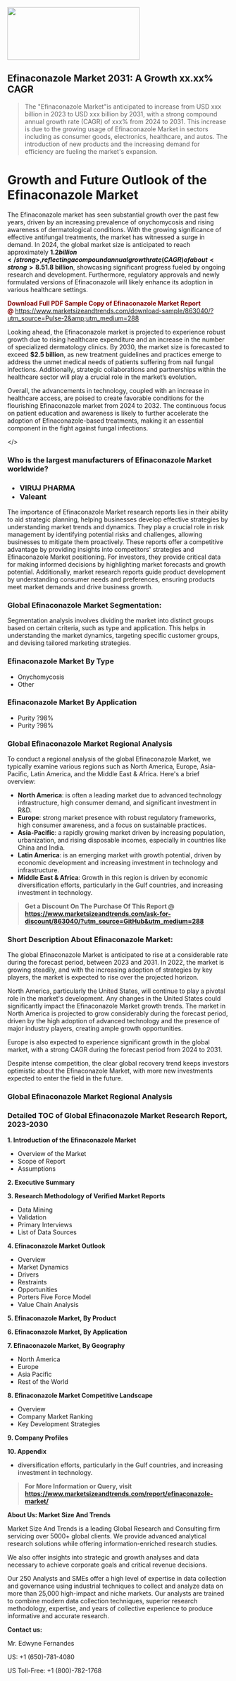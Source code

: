 <img src="https://100x100musica.es/wp-content/uploads/2024/12/Verified-Market-Reports-4-300x120.jpg" alt="" width="300" height="120" class="alignnone size-medium wp-image-100382" /><h2>Efinaconazole Market 2031: A&nbsp;Growth&nbsp;xx.xx% CAGR</h2><blockquote id="" class="">The "Efinaconazole Market"is anticipated to increase from USD xxx billion in 2023 to USD xxx billion by 2031, with a strong compound annual growth rate (CAGR) of xxx% from 2024 to 2031. This increase is due to the growing usage of Efinaconazole Market in sectors including as consumer goods, electronics, healthcare, and autos. The introduction of new products and the increasing demand for efficiency are fueling the market's expansion.</blockquote><p> <h1>Growth and Future Outlook of the Efinaconazole Market</h1> <p>The Efinaconazole market has seen substantial growth over the past few years, driven by an increasing prevalence of onychomycosis and rising awareness of dermatological conditions. With the growing significance of effective antifungal treatments, the market has witnessed a surge in demand. In 2024, the global market size is anticipated to reach approximately <strong>$1.2 billion</strong>, reflecting a compound annual growth rate (CAGR) of about <strong>8.5%</strong> from 2024 to 2032. Factors contributing to this growth include advancements in pharmaceutical formulations and a shift towards non-invasive treatment options.</p> <p>As the focus on personalized medicine continues to grow, the Efinaconazole market is expected to benefit from innovations in drug delivery systems and formulations. Moreover, the increasing acceptance of Efinaconazole over traditional therapies among patients seeking more efficient and targeted treatments is likely to bolster market expansion. By 2028, the market is expected to reach around <strong>$1.8 billion</strong>, showcasing significant progress fueled by ongoing research and development. Furthermore, regulatory approvals and newly formulated versions of Efinaconazole will likely enhance its adoption in various healthcare settings.</p> <p><strong><span style="color: #800000;">Download Full PDF Sample Copy of Efinaconazole Market Report @</span>&nbsp;</strong><a href="https://www.marketsizeandtrends.com/download-sample/863040/?utm_source=Pulse-2&amp;utm_medium=288">https://www.marketsizeandtrends.com/download-sample/863040/?utm_source=Pulse-2&amp;utm_medium=288</a></p> <p>Looking ahead, the Efinaconazole market is projected to experience robust growth due to rising healthcare expenditure and an increase in the number of specialized dermatology clinics. By 2030, the market size is forecasted to exceed <strong>$2.5 billion</strong>, as new treatment guidelines and practices emerge to address the unmet medical needs of patients suffering from nail fungal infections. Additionally, strategic collaborations and partnerships within the healthcare sector will play a crucial role in the market’s evolution.</p> <p>Overall, the advancements in technology, coupled with an increase in healthcare access, are poised to create favorable conditions for the flourishing Efinaconazole market from 2024 to 2032. The continuous focus on patient education and awareness is likely to further accelerate the adoption of Efinaconazole-based treatments, making it an essential component in the fight against fungal infections.</p></body></></p><h3 id="" class="">Who is the largest manufacturers of&nbsp;Efinaconazole Market worldwide?</h3><h3 class=""><p><ul><li>VIRUJ PHARMA </li><li> Valeant</li></ul></p></h3><p id="ember58" class="ember-view reader-text-block__paragraph">The importance of&nbsp;Efinaconazole Market research reports lies in their ability to aid strategic planning, helping businesses develop effective strategies by understanding market trends and dynamics. They play a crucial role in risk management by identifying potential risks and challenges, allowing businesses to mitigate them proactively. These reports offer a competitive advantage by providing insights into competitors' strategies and Efinaconazole Market positioning. For investors, they provide critical data for making informed decisions by highlighting market forecasts and growth potential. Additionally, market research reports guide product development by understanding consumer needs and preferences, ensuring products meet market demands and drive business growth.</p><h3 id="" class="">Global&nbsp;Efinaconazole Market Segmentation:</h3><p id="" class="">Segmentation analysis involves dividing the market into distinct groups based on certain criteria, such as type and application. This helps in understanding the market dynamics, targeting specific customer groups, and devising tailored marketing strategies.</p><h3 id="" class="">Efinaconazole Market&nbsp;By Type</h3><p><p><ul><li>Onychomycosis</li><li> Other</p></li></ul></p></p><h3 id="" class="">Efinaconazole Market&nbsp;By Application</h3><p class=""><p><ul><li>Purity ?98%</li><li> Purity ?98%</li></ul></p></p><h3 id="" class="">Global Efinaconazole Market Regional Analysis</h3><p id="" class="">To conduct a regional analysis of the global Efinaconazole Market, we typically examine various regions such as North America, Europe, Asia-Pacific, Latin America, and the Middle East &amp; Africa. Here's a brief overview:</p><ul><li><strong>North America</strong>: is often a leading market due to advanced technology infrastructure, high consumer demand, and significant investment in R&amp;D.</li><li><strong>Europe</strong>: strong market presence with robust regulatory frameworks, high consumer awareness, and a focus on sustainable practices.</li><li><strong>Asia-Pacific</strong>: a rapidly growing market driven by increasing population, urbanization, and rising disposable incomes, especially in countries like China and India.</li><li><strong>Latin America</strong>: is an emerging market with growth potential, driven by economic development and increasing investment in technology and infrastructure.</li><li><strong>Middle East &amp; Africa</strong>: Growth in this region is driven by economic diversification efforts, particularly in the Gulf countries, and increasing investment in technology.</li></ul><blockquote id="" class=""><strong>Get a Discount On The Purchase Of This Report @ <a href="https://www.marketsizeandtrends.com/download-sample/863040/?utm_source=GitHub&utm_medium=288" target="_blank">https://www.marketsizeandtrends.com/ask-for-discount/863040/?utm_source=GitHub&utm_medium=288</a></strong></blockquote><h3>Short Description About Efinaconazole Market:</h3><p id="ember58" class="ember-view reader-text-block__paragraph">The global&nbsp;Efinaconazole Market&nbsp;is anticipated to rise at a considerable rate during the forecast period, between 2023 and 2031. In 2022, the market is growing steadily, and with the increasing adoption of strategies by key players, the market is expected to rise over the projected horizon.</p><p id="ember59" class="ember-view reader-text-block__paragraph">North America, particularly the United States, will continue to play a pivotal role in the market's development. Any changes in the United States could significantly impact the&nbsp;Efinaconazole Market&nbsp;growth trends. The market in North America is projected to grow considerably during the forecast period, driven by the high adoption of advanced technology and the presence of major industry players, creating ample growth opportunities.</p><p id="ember60" class="ember-view reader-text-block__paragraph">Europe is also expected to experience significant growth in the global market, with a strong CAGR during the forecast period from 2024 to 2031.</p><p id="ember61" class="ember-view reader-text-block__paragraph">Despite intense competition, the clear global recovery trend keeps investors optimistic about the&nbsp;Efinaconazole Market, with more new investments expected to enter the field in the future.</p><h3 id="" class="">Global Efinaconazole Market Regional Analysis</h3><h3 id="" class="">Detailed TOC of Global Efinaconazole Market Research Report, 2023-2030</h3><p id="" class=""><strong>1. Introduction of the Efinaconazole Market</strong></p><ul><li>Overview of the Market</li><li>Scope of Report</li><li>Assumptions</li></ul><p id="" class=""><strong>2. Executive Summary</strong></p><p id="" class=""><strong>3. Research Methodology of Verified Market Reports</strong></p><ul><li>Data Mining</li><li>Validation</li><li>Primary Interviews</li><li>List of Data Sources</li></ul><p id="" class=""><strong>4. Efinaconazole Market Outlook</strong></p><ul><li>Overview</li><li>Market Dynamics</li><li>Drivers</li><li>Restraints</li><li>Opportunities</li><li>Porters Five Force Model</li><li>Value Chain Analysis</li></ul><p id="" class=""><strong>5. Efinaconazole Market, By Product</strong></p><p id="" class=""><strong>6. Efinaconazole Market, By Application</strong></p><p id="" class=""><strong>7. Efinaconazole Market, By Geography</strong></p><ul><li>North America</li><li>Europe</li><li>Asia Pacific</li><li>Rest of the World</li></ul><p id="" class=""><strong>8. Efinaconazole Market Competitive Landscape</strong></p><ul><li>Overview</li><li>Company Market Ranking</li><li>Key Development Strategies</li></ul><p id="" class=""><strong>9. Company Profiles</strong></p><p id="" class=""><strong>10. Appendix</strong></p><ul><li>diversification efforts, particularly in the Gulf countries, and increasing investment in technology.</li></ul><blockquote id="" class=""><strong>For More Information or Query, visit <strong><strong><a href="https://www.marketsizeandtrends.com/report/efinaconazole-market/" target="_blank">https://www.marketsizeandtrends.com/report/efinaconazole-market/</a></strong></strong></strong></blockquote><p id="" class=""><strong>About Us: Market Size And Trends</strong></p><p id="" class="">Market Size And Trends is a leading Global Research and Consulting firm servicing over 5000+ global clients. We provide advanced analytical research solutions while offering information-enriched research studies.</p><p id="" class="">We also offer insights into strategic and growth analyses and data necessary to achieve corporate goals and critical revenue decisions.</p><p id="" class="">Our 250 Analysts and SMEs offer a high level of expertise in data collection and governance using industrial techniques to collect and analyze data on more than 25,000 high-impact and niche markets. Our analysts are trained to combine modern data collection techniques, superior research methodology, expertise, and years of collective experience to produce informative and accurate research.</p><p id="" class=""><strong>Contact us:</strong></p><p id="" class="">Mr. Edwyne Fernandes</p><p id="" class="">US: +1 (650)-781-4080</p><p id="" class="">US Toll-Free: +1 (800)-782-1768</p>

